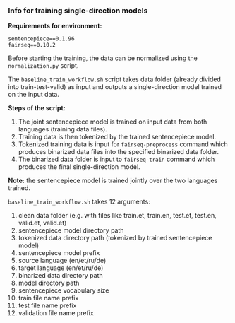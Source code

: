 ### Info for training single-direction models

**Requirements for environment:**
```
sentencepiece==0.1.96
fairseq==0.10.2
```

Before starting the training, the data can be normalized using the `normalization.py` script.

The `baseline_train_workflow.sh` script takes data folder (already divided into train-test-valid) as input and outputs a single-direction model trained on the input data.

**Steps of the script:**

1. The joint sentencepiece model is trained on input data from both languages (training data files).
2. Training data is then tokenized by the trained sentencepiece model.
3. Tokenized training data is input for `fairseq-preprocess` command which produces binarized data files into the specified binarized data folder.
4. The binarized data folder is input to `fairseq-train` command which produces the final single-direction model.

**Note:** the sentencepiece model is trained jointly over the two languages trained.

`baseline_train_workflow.sh` takes 12 arguments:

1. clean data folder (e.g. with files like train.et, train.en, test.et, test.en, valid.et, valid.et)
2. sentencepiece model directory path
3. tokenized data directory path (tokenized by trained sentencepiece model)
4. sentencepiece model prefix
5. source language (en/et/ru/de)
6. target language (en/et/ru/de)
7. binarized data directory path
8. model directory path
9. sentencepiece vocabulary size
10. train file name prefix
11. test file name prefix
12. validation file name prefix